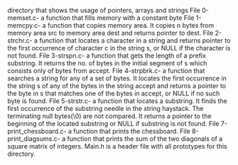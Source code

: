  directory that shows the usage of pointers, arrays and strings File 0-memset.c- a function that fills memory with a constant byte
File 1-memcpy.c- a function that copies memory area. It copies n bytes from memory area src to memory area dest and returns pointer to dest.
File 2-strchr.c- a function that locates a character in a string and returns pointer to the first occurrence of character c in the string s, or NULL if the character is not found.
File 3-strspn.c- a function that gets the length of a prefix substring. It returns the no. of bytes in the initial segment of s which consists only of bytes from accept.
File 4-strpbrk.c- a function that searches a string for any of a set of bytes. It locates the first occurrence in the string s of any of the bytes in the string accept and returns a pointer to the byte in s that matches one of the bytes in accept, or NULL if no such byte is found.
File 5-strstr.c- a function that locates a substring. It finds the first occurrence of the substring needle in the string haystack. The terminating null bytes(\0) are not compared. It returns a pointer to the beginning of the located substring or NULL if substring is not found. File 7-print_chessboard.c- a function that prints the chessboard.
File 8-print_diagsums.c- a function that prints the sum of the two diagonals of a square matrix of integers.
Main.h is a header file with all prototypes for this directory.
